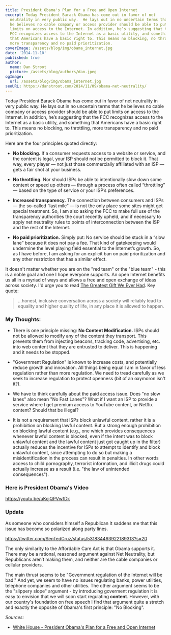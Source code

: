 ```yaml
---
title: President Obama's Plan for a Free and Open Internet
excerpt: Today President Barack Obama has come out in favor of net
  neutrality in very public way.  He lays out in no uncertain terms that
  he believes no cable company or access provider should be able to put
  limits on access to the Internet. In addition, he’s suggesting that the
  FCC recognizes access to the Internet as a basic utility, and something
  that Americans have a basic right to. This means no blocking, no throttling,
  more transparency and no paid prioritization.
coverImage: /assets/blog/img/obama_internet.jpg
date: '2014-11-10'
published: true
author:
  name: Dan Stroot
  picture: /assets/blog/authors/dan.jpeg
ogImage:
  url: /assets/blog/img/obama_internet.jpg
seoURL: https://danstroot.com/2014/11/09/obama-net-neutrality/
---
```


Today President Barack Obama has come out in favor of net neutrality in very public way. He lays out in no uncertain terms that he believes no cable company or access provider should be able to put limits on access to the Internet. In addition, he’s suggesting that the FCC recognizes access to the Internet as a basic utility, and something that Americans have a basic right to. This means no blocking, no throttling, more transparency and no paid prioritization.

Here are the four principles quoted directly:

- **No blocking.** If a consumer requests access to a website or service, and the content is legal, your ISP should not be permitted to block it. That way, every player — not just those commercially affiliated with an ISP — gets a fair shot at your business.

- **No throttling.** Nor should ISPs be able to intentionally slow down some content or speed up others — through a process often called “throttling” — based on the type of service or your ISP’s preferences.

- **Increased transparency.** The connection between consumers and ISPs — the so-called “last mile” — is not the only place some sites might get special treatment. So, I am also asking the FCC to make full use of the transparency authorities the court recently upheld, and if necessary to apply net neutrality rules to points of interconnection between the ISP and the rest of the Internet.

- **No paid prioritization.** Simply put: No service should be stuck in a “slow lane” because it does not pay a fee. That kind of gatekeeping would undermine the level playing field essential to the Internet’s growth. So, as I have before, I am asking for an explicit ban on paid prioritization and any other restriction that has a similar effect.

It doesn't matter whether you are on the "red team" or the "blue team" - this is a noble goal and one I hope everyone supports. An open Internet benefits us all in a myriad of ways and allows a free and open exchange of ideas across society. I'd urge you to read [The Greatest Gift We Ever Had](http://www.raptitude.com/2014/11/the-gift/). Key quote:

> ...honest, inclusive conversation across a society will reliably lead to equality and higher quality of life, in any place it is allowed to happen.

### My Thoughts:

- There is one principle missing: **No Content Modification.** ISPs should not be allowed to modify any of the content they transport. This prevents them from injecting beacons, tracking code, advertising, etc. into web content that they are entrusted to deliver. This is happening and it needs to be stopped.

- "Government Regulation" is known to increase costs, and potentially reduce growth and innovation. All things being equal I am in favor of less regulation rather than more regulation. We need to tread carefully as we seek to increase regulation to protect openness (bit of an oxymoron isn't it?).

- We have to think carefully about the paid access issue. Does "no slow lanes" also mean "No Fast Lanes"? What if I want an ISP to provide a service where I get premium access to YouTube content, or Netflix content? Should that be illegal?

- It is not a requirement that ISPs block unlawful content, rather it is a prohibition on blocking lawful content. But a strong enough prohibition on blocking lawful content (e.g., one which provides consequences whenever lawful content is blocked, even if the intent was to block unlawful content and the lawful content just got caught up in the filter) actually reduces the incentive for ISPs to attempt to identify and block unlawful content, since attempting to do so but making a misidentification in the process can result in penalties. In other words access to child pornography, terrorist information, and illicit drugs could actually increase as a result (i.e. "the law of unintended consequences").

### Here is President Obama's Video

<!-- <div class="aspect-w-16 aspect-h-9">
  <iframe src="https://www.youtube.com/embed/uKcjQPVwfDk" frameborder="0" allow="accelerometer; autoplay; clipboard-write; encrypted-media; gyroscope; picture-in-picture" allowfullscreen></iframe>
</div> -->

https://youtu.be/uKcjQPVwfDk

### Update

As someone who considers himself a Republican It saddens me that this issue has become so polarized along party lines.

https://twitter.com/SenTedCruz/status/531834493922189313?s=20

The only similarity to the Affordable Care Act is that Obama supports it. There may be a rational, reasoned argument against Net Neutrality, but Republicans aren’t making them, and neither are the cable companies or cellular providers.

The main thrust seems to be "Government regulation of the Internet will be bad." And yet, we seem to have no issues regulating banks, power utilities, telephone companies and other utilities. The other argument seems to be the "slippery slope" argument - by introducing goverment regulation it is easy to envision that we will soon start regulating **content**. However, with our country's foundation on free speech I find that argument quite a stretch and exactly the opposite of Obama's first principle: "No Blocking".

_Sources:_

- [White House - President Obama's Plan for a Free and Open Internet](http://www.whitehouse.gov/net-neutrality)
